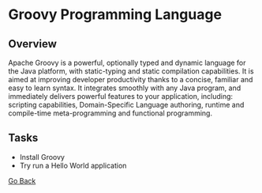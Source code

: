 # Groovy Programming Language
## Overview
Apache Groovy is a powerful, optionally typed and dynamic language for the Java platform, with static-typing and static compilation capabilities. It is aimed at improving developer productivity thanks to a concise, familiar and easy to learn syntax.
It integrates smoothly with any Java program, and immediately delivers powerful features to your application, including: scripting capabilities, Domain-Specific Language authoring, runtime and compile-time meta-programming and functional programming.

## Tasks
- Install Groovy
- Try run a Hello World application

[Go Back](../)

